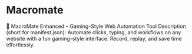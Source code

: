 # Macromate
🌟 MacroMate Enhanced – Gaming-Style Web Automation Tool  Description (short for manifest.json):  Automate clicks, typing, and workflows on any website with a fun gaming-style interface. Record, replay, and save time effortlessly.
